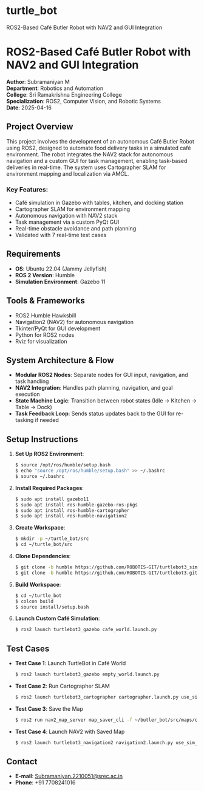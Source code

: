 # turtle_bot
ROS2-Based Café Butler Robot with NAV2 and GUI Integration
# ROS2-Based Café Butler Robot with NAV2 and GUI Integration

**Author**: Subramaniyan M  
**Department**: Robotics and Automation  
**College**: Sri Ramakrishna Engineering College  
**Specialization**: ROS2, Computer Vision, and Robotic Systems  
**Date**: 2025-04-16  

## Project Overview

This project involves the development of an autonomous Café Butler Robot using ROS2, designed to automate food delivery tasks in a simulated café environment. The robot integrates the NAV2 stack for autonomous navigation and a custom GUI for task management, enabling task-based deliveries in real-time. The system uses Cartographer SLAM for environment mapping and localization via AMCL.

### Key Features:
- Café simulation in Gazebo with tables, kitchen, and docking station
- Cartographer SLAM for environment mapping
- Autonomous navigation with NAV2 stack
- Task management via a custom PyQt GUI
- Real-time obstacle avoidance and path planning
- Validated with 7 real-time test cases

## Requirements
- **OS**: Ubuntu 22.04 (Jammy Jellyfish)
- **ROS 2 Version**: Humble
- **Simulation Environment**: Gazebo 11

## Tools & Frameworks
- ROS2 Humble Hawksbill
- Navigation2 (NAV2) for autonomous navigation
- Tkinter/PyQt for GUI development
- Python for ROS2 nodes
- Rviz for visualization

## System Architecture & Flow
- **Modular ROS2 Nodes**: Separate nodes for GUI input, navigation, and task handling
- **NAV2 Integration**: Handles path planning, navigation, and goal execution
- **State Machine Logic**: Transition between robot states (Idle → Kitchen → Table → Dock)
- **Task Feedback Loop**: Sends status updates back to the GUI for re-tasking if needed

## Setup Instructions
1. **Set Up ROS2 Environment**:
    ```bash
    $ source /opt/ros/humble/setup.bash
    $ echo "source /opt/ros/humble/setup.bash" >> ~/.bashrc
    $ source ~/.bashrc
    ```

2. **Install Required Packages**:
    ```bash
    $ sudo apt install gazebo11
    $ sudo apt install ros-humble-gazebo-ros-pkgs
    $ sudo apt install ros-humble-cartographer
    $ sudo apt install ros-humble-navigation2
    ```

3. **Create Workspace**:
    ```bash
    $ mkdir -p ~/turtle_bot/src
    $ cd ~/turtle_bot/src
    ```

4. **Clone Dependencies**:
    ```bash
    $ git clone -b humble https://github.com/ROBOTIS-GIT/turtlebot3_simulations.git
    $ git clone -b humble https://github.com/ROBOTIS-GIT/turtlebot3.git
    ```

5. **Build Workspace**:
    ```bash
    $ cd ~/turtle_bot
    $ colcon build
    $ source install/setup.bash
    ```

6. **Launch Custom Café Simulation**:
    ```bash
    $ ros2 launch turtlebot3_gazebo cafe_world.launch.py
    ```

## Test Cases
- **Test Case 1**: Launch TurtleBot in Café World
    ```bash
    $ ros2 launch turtlebot3_gazebo empty_world.launch.py
    ```

- **Test Case 2**: Run Cartographer SLAM
    ```bash
    $ ros2 launch turtlebot3_cartographer cartographer.launch.py use_sim_time:=true
    ```

- **Test Case 3**: Save the Map
    ```bash
    $ ros2 run nav2_map_server map_saver_cli -f ~/butler_bot/src/maps/cafe_map
    ```

- **Test Case 4**: Launch NAV2 with Saved Map
    ```bash
    $ ros2 launch turtlebot3_navigation2 navigation2.launch.py use_sim_time:=true map:=~/butler_bot/src/maps/cafe_map.yaml
    ```

## Contact
- **E-mail**: Subramaniyan.2210051@srec.ac.in
- **Phone**: +91 7708241016
